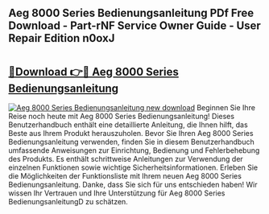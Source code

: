 ## Aeg 8000 Series Bedienungsanleitung PDf Free Download - Part-rNF Service Owner Guide - User Repair Edition n0oxJ

# <h2><a href="http://df2cu1.blite.top/?on=Aeg+8000+Series+Bedienungsanleitung">🔗Download 👉🔴 Aeg 8000 Series Bedienungsanleitung</a></h2>

[![Aeg 8000 Series Bedienungsanleitung new download](https://i.imgur.com/lujVjoI.png)](http://df2cu1.blite.top/?on=Aeg+8000+Series+Bedienungsanleitung)
Beginnen Sie Ihre Reise noch heute mit Aeg 8000 Series Bedienungsanleitung! Dieses Benutzerhandbuch enthält eine detaillierte Anleitung, die Ihnen hilft, das Beste aus Ihrem Produkt herauszuholen. Bevor Sie Ihren Aeg 8000 Series Bedienungsanleitung verwenden, finden Sie in diesem Benutzerhandbuch umfassende Anweisungen zur Einrichtung, Bedienung und Fehlerbehebung des Produkts. Es enthält schrittweise Anleitungen zur Verwendung der einzelnen Funktionen sowie wichtige Sicherheitsinformationen. Erleben Sie die Möglichkeiten der Funktionsliste mit Ihrem neuen Aeg 8000 Series Bedienungsanleitung. Danke, dass Sie sich für uns entschieden haben! Wir wissen Ihr Vertrauen und Ihre Unterstützung für Aeg 8000 Series BedienungsanleitungD zu schätzen.
